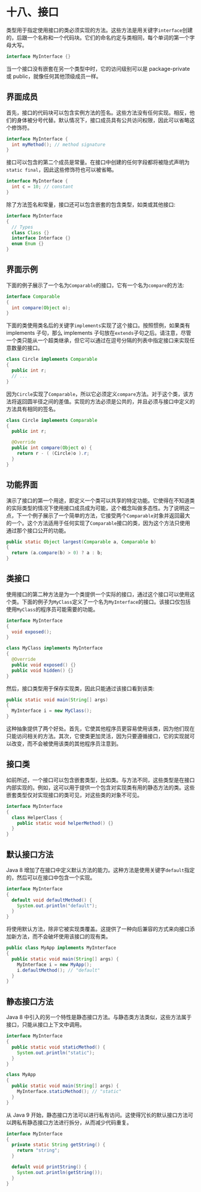 # 十八、接口

类型用于指定使用接口的类必须实现的方法。这些方法是用关键字`interface`创建的，后跟一个名称和一个代码块。它们的命名约定与类相同，每个单词的第一个字母大写。

```java
interface MyInterface {}

```

当一个接口没有嵌套在另一个类型中时，它的访问级别可以是 package-private 或 public，就像任何其他顶级成员一样。

## 界面成员

首先，接口的代码块可以包含实例方法的签名。这些方法没有任何实现。相反，他们的身体被分号代替。默认情况下，接口成员具有公共访问权限，因此可以省略这个修饰符。

```java
interface MyInterface {
  int myMethod(); // method signature
}

```

接口可以包含的第二个成员是常量。在接口中创建的任何字段都将被隐式声明为`static final`，因此这些修饰符也可以被省略。

```java
interface MyInterface {
  int c = 10; // constant
}

```

除了方法签名和常量，接口还可以包含嵌套的包含类型，如类或其他接口:

```java
interface MyInterface
{
  // Types
  class Class {}
  interface Interface {}
  enum Enum {}
}

```

## 界面示例

下面的例子展示了一个名为`Comparable`的接口，它有一个名为`compare`的方法:

```java
interface Comparable
{
  int compare(Object o);
}

```

下面的类使用类名后的关键字`implements`实现了这个接口。按照惯例，如果类有 implements 子句，那么 implements 子句放在`extends`子句之后。请注意，尽管一个类只能从一个超类继承，但它可以通过在逗号分隔的列表中指定接口来实现任意数量的接口。

```java
class Circle implements Comparable
{
  public int r;
  // ...
}

```

因为`Circle`实现了`Comparable`，所以它必须定义`compare`方法。对于这个类，该方法将返回圆半径之间的差值。实现的方法必须是公共的，并且必须与接口中定义的方法具有相同的签名。

```java
class Circle implements Comparable
{
  public int r;

  @Override
  public int compare(Object o) {
    return r - ( (Circle)o ).r;
  }
}

```

## 功能界面

演示了接口的第一个用途，即定义一个类可以共享的特定功能。它使得在不知道类的实际类型的情况下使用接口成员成为可能，这个概念叫做多态性。为了说明这一点，下一个例子展示了一个简单的方法，它接受两个`Comparable`对象并返回最大的一个。这个方法适用于任何实现了`Comparable`接口的类，因为这个方法只使用通过那个接口公开的功能。

```java
public static Object largest(Comparable a, Comparable b)
{
  return (a.compare(b) > 0) ? a : b;
}

```

## 类接口

使用接口的第二种方法是为一个类提供一个实际的接口，通过这个接口可以使用这个类。下面的例子为`MyClass`定义了一个名为`MyInterface`的接口。该接口仅包括使用`MyClass`的程序员可能需要的功能。

```java
interface MyInterface
{
  void exposed();
}

class MyClass implements MyInterface
{
  @Override
  public void exposed() {}
  public void hidden() {}
}

```

然后，接口类型用于保存实现类，因此只能通过该接口看到该类:

```java
public static void main(String[] args)
{
  MyInterface i = new MyClass();
}

```

这种抽象提供了两个好处。首先，它使其他程序员更容易使用该类，因为他们现在只能访问相关的方法。其次，它使类更加灵活，因为只要遵循接口，它的实现就可以改变，而不会被使用该类的其他程序员注意到。

## 接口类

如前所述，一个接口可以包含嵌套类型，比如类。与方法不同，这些类型是在接口内部实现的。例如，这可以用于提供一个包含对实现类有用的静态方法的类。这些嵌套类型仅对实现接口的类可见，对这些类的对象不可见。

```java
interface MyInterface
{
  class HelperClass {
    public static void helperMethod() {}
  }
}

```

## 默认接口方法

Java 8 增加了在接口中定义默认方法的能力。这种方法是使用关键字`default`指定的，然后可以在接口中包含一个实现。

```java
interface MyInterface
{
  default void defaultMethod() {
    System.out.println("default");
  }
}

```

将使用默认方法，除非它被实现类覆盖。这提供了一种向后兼容的方式来向接口添加新方法，而不会破坏使用该接口的现有类。

```java
public class MyApp implements MyInterface
{
  public static void main(String[] args) {
    MyInterface i = new MyApp();
    i.defaultMethod(); // "default"
  }
}

```

## 静态接口方法

Java 8 中引入的另一个特性是静态接口方法。与静态类方法类似，这些方法属于接口，只能从接口上下文中调用。

```java
interface MyInterface
{
  public static void staticMethod() {
    System.out.println("static");
  }
}

class MyApp
{
  public static void main(String[] args) {
    MyInterface.staticMethod(); // "static"
  }
}

```

从 Java 9 开始，静态接口方法可以进行私有访问。这使得冗长的默认接口方法可以跨私有静态接口方法进行拆分，从而减少代码重复。

```java
interface MyInterface
{
  private static String getString() {
    return "string";
  }

  default void printString() {
    System.out.println(getString());
  }
}

```